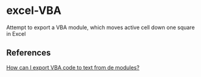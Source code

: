 # excel-VBA
Attempt to export a VBA module, which moves active cell down one square in Excel

## References
[How can I export VBA code to text from de modules?](https://stackoverflow.com/questions/58490045/how-can-i-export-vba-code-to-text-from-de-modules#58490363)